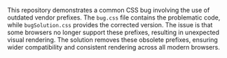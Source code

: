 This repository demonstrates a common CSS bug involving the use of outdated vendor prefixes. The `bug.css` file contains the problematic code, while `bugSolution.css` provides the corrected version.  The issue is that some browsers no longer support these prefixes, resulting in unexpected visual rendering. The solution removes these obsolete prefixes, ensuring wider compatibility and consistent rendering across all modern browsers. 